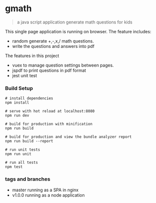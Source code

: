 # gmath

> a java script application generate math questions for kids

This single page application is running on browser. The feature includes:
- random generate +,-,x,/ math questions.
- write the questions and answers into pdf

The features in this project
- vuex to manage question settings between pages.
- jspdf to print questions in pdf format
- jest unit test

### Build Setup

```
# install dependencies
npm install

# serve with hot reload at localhost:8080
npm run dev

# build for production with minification
npm run build

# build for production and view the bundle analyzer report
npm run build --report

# run unit tests
npm run unit

# run all tests
npm test
```

### tags and branches
- master running as a SPA in nginx
- v1.0.0 running as a node application
